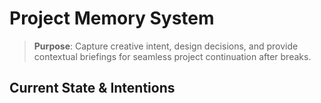 # Project Memory System

> **Purpose**: Capture creative intent, design decisions, and provide contextual briefings for seamless project continuation after breaks.

## Current State & Intentions
